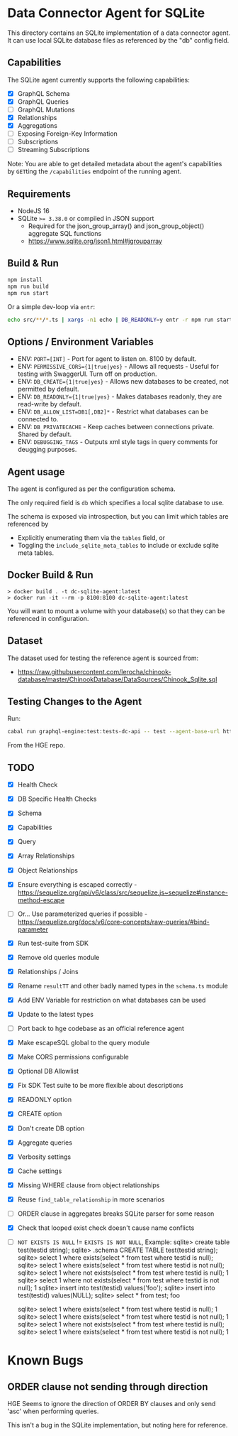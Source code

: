 # Data Connector Agent for SQLite

This directory contains an SQLite implementation of a data connector agent.
It can use local SQLite database files as referenced by the "db" config field.

## Capabilities

The SQLite agent currently supports the following capabilities:

* [x] GraphQL Schema
* [x] GraphQL Queries
* [ ] GraphQL Mutations
* [x] Relationships
* [x] Aggregations
* [ ] Exposing Foreign-Key Information
* [ ] Subscriptions
* [ ] Streaming Subscriptions

Note: You are able to get detailed metadata about the agent's capabilities by
`GET`ting the `/capabilities` endpoint of the running agent.

## Requirements

* NodeJS 16
* SQLite `>= 3.38.0` or compiled in JSON support
    * Required for the json_group_array() and json_group_object() aggregate SQL functions
    * https://www.sqlite.org/json1.html#jgrouparray

## Build & Run

```sh
npm install
npm run build
npm run start
```

Or a simple dev-loop via `entr`:

```sh
echo src/**/*.ts | xargs -n1 echo | DB_READONLY=y entr -r npm run start
```

## Options / Environment Variables

* ENV: `PORT=[INT]` - Port for agent to listen on. 8100 by default.
* ENV: `PERMISSIVE_CORS={1|true|yes}` - Allows all requests - Useful for testing with SwaggerUI. Turn off on production.
* ENV: `DB_CREATE={1|true|yes}` - Allows new databases to be created, not permitted by default.
* ENV: `DB_READONLY={1|true|yes}` - Makes databases readonly, they are read-write by default.
* ENV: `DB_ALLOW_LIST=DB1[,DB2]*` - Restrict what databases can be connected to.
* ENV: `DB_PRIVATECACHE` - Keep caches between connections private. Shared by default.
* ENV: `DEBUGGING_TAGS` - Outputs xml style tags in query comments for deugging purposes.

## Agent usage

The agent is configured as per the configuration schema.

The only required field is `db` which specifies a local sqlite database to use.

The schema is exposed via introspection, but you can limit which tables are referenced by

* Explicitly enumerating them via the `tables` field, or
* Toggling the `include_sqlite_meta_tables` to include or exclude sqlite meta tables.


## Docker Build & Run

```
> docker build . -t dc-sqlite-agent:latest
> docker run -it --rm -p 8100:8100 dc-sqlite-agent:latest
```

You will want to mount a volume with your database(s) so that they can be referenced in configuration.

## Dataset

The dataset used for testing the reference agent is sourced from:

* https://raw.githubusercontent.com/lerocha/chinook-database/master/ChinookDatabase/DataSources/Chinook_Sqlite.sql

## Testing Changes to the Agent

Run:

```sh
cabal run graphql-engine:test:tests-dc-api -- test --agent-base-url http://localhost:8100 --agent-config '{"db": "db.chinook2.sqlite"}'
```

From the HGE repo.

## TODO

* [x] Health Check
* [x] DB Specific Health Checks
* [x] Schema
* [x] Capabilities
* [x] Query
* [x] Array Relationships
* [x] Object Relationships
* [x] Ensure everything is escaped correctly - https://sequelize.org/api/v6/class/src/sequelize.js~sequelize#instance-method-escape
* [ ] Or... Use parameterized queries if possible - https://sequelize.org/docs/v6/core-concepts/raw-queries/#bind-parameter
* [x] Run test-suite from SDK
* [x] Remove old queries module
* [x] Relationships / Joins
* [x] Rename `resultTT` and other badly named types in the `schema.ts` module
* [x] Add ENV Variable for restriction on what databases can be used
* [x] Update to the latest types
* [ ] Port back to hge codebase as an official reference agent
* [x] Make escapeSQL global to the query module
* [x] Make CORS permissions configurable
* [x] Optional DB Allowlist
* [x] Fix SDK Test suite to be more flexible about descriptions
* [x] READONLY option
* [x] CREATE option
* [x] Don't create DB option
* [x] Aggregate queries
* [x] Verbosity settings
* [x] Cache settings
* [x] Missing WHERE clause from object relationships
* [x] Reuse `find_table_relationship` in more scenarios
* [ ] ORDER clause in aggregates breaks SQLite parser for some reason
* [x] Check that looped exist check doesn't cause name conflicts
* [ ] `NOT EXISTS IS NULL` != `EXISTS IS NOT NULL`, Example:
    sqlite> create table test(testid string);
    sqlite> .schema
    CREATE TABLE test(testid string);
    sqlite> select 1 where exists(select * from test where testid is null);
    sqlite> select 1 where exists(select * from test where testid is not null);
    sqlite> select 1 where not exists(select * from test where testid is null);
    1
    sqlite> select 1 where not exists(select * from test where testid is not null);
    1
    sqlite> insert into test(testid) values('foo');
    sqlite> insert into test(testid) values(NULL);
    sqlite> select * from test;
    foo

    sqlite> select 1 where exists(select * from test where testid is null);
    1
    sqlite> select 1 where exists(select * from test where testid is not null);
    1
    sqlite> select 1 where not exists(select * from test where testid is null);
    sqlite> select 1 where exists(select * from test where testid is not null);
    1

# Known Bugs

## ORDER clause not sending through direction

HGE Seems to ignore the direction of ORDER BY clauses and only send 'asc' when performing queries.

This isn't a bug in the SQLite implementation, but noting here for reference.
